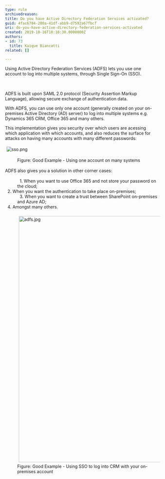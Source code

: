 ```yaml
---
type: rule
archivedreason: 
title: Do you have Active Directory Federation Services activated?
guid: 4fac6784-280a-41df-abb9-d7592a67fbcf
uri: do-you-have-active-directory-federation-services-activated
created: 2019-10-16T18:18:30.0000000Z
authors:
- id: 73
  title: Kaique Biancatti
related: []

---
```



Using Active Directory Federation Services (ADFS) lets you use one account to log into multiple systems, through Single Sign-On (SSO).<br>
<br><excerpt class='endintro'></excerpt><br>
<p>​ADFS is built upon SAML 2.0 protocol (Security Assertion Markup Language), allowing secure exchange of authentication data.</p><p>With ADFS, you can use only one account (generally created on your on-premises Active Directory (AD) server) to log into multiple systems e.g. Dynamics 365 CRM, Office 365 and many others.</p><p>This implementation gives you security over which users are acessing which application with which accounts, and also reduces the surface for attacks on having many accounts with many different passwords&#58;</p><p><img src="/PublishingImages/sso.png" alt="sso.png" style="margin&#58;5px;" />&#160;</p><dd class="ssw15-rteElement-FigureGood">Figure&#58; Good Example - Using one account on many systems</dd><dt><br></dt><dt>ADFS also gives you a solution in other corner cases&#58;</dt><dd><br></dd><dd>&#160; 1. When you want to use Office 365 and not store your password on the cloud;</dd><dt>&#160; 2. When you want the authentication to take place on-premises;</dt><dd>&#160; 3. When you want to create a trust between SharePoint on-premises and Azure AD;</dd><dt>&#160; 4. Amongst many others.</dt><dd><br></dd><dd><img src="/PublishingImages/adfs.jpg" alt="adfs.jpg" style="margin&#58;5px;width&#58;808px;" /></dd><dd class="ssw15-rteElement-FigureGood">Figure&#58; Good Example - Using SSO to log into CRM with your on-premises account<br></dd>


